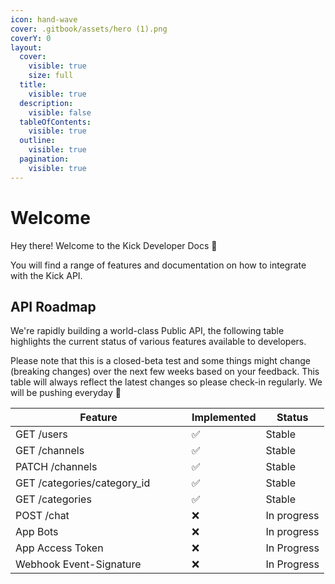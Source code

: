```yaml
---
icon: hand-wave
cover: .gitbook/assets/hero (1).png
coverY: 0
layout:
  cover:
    visible: true
    size: full
  title:
    visible: true
  description:
    visible: false
  tableOfContents:
    visible: true
  outline:
    visible: true
  pagination:
    visible: true
---
```


# Welcome

Hey there! Welcome to the Kick Developer Docs 👋 

You will find a range of features and documentation on how to integrate with the Kick API.



## API Roadmap

We're rapidly building a world-class Public API, the following table highlights the current status of various features available to developers.

Please note that this is a closed-beta test and some things might change (breaking changes) over the next few weeks based on your feedback. This table will always reflect the latest changes so please check-in regularly. We will be pushing everyday 💪

<table><thead><tr><th width="266">Feature</th><th>Implemented</th><th>Status</th></tr></thead><tbody><tr><td>GET /users</td><td><span data-gb-custom-inline data-tag="emoji" data-code="2705">✅</span></td><td>Stable</td></tr><tr><td>GET /channels</td><td><span data-gb-custom-inline data-tag="emoji" data-code="2705">✅</span></td><td>Stable</td></tr><tr><td>PATCH /channels</td><td><span data-gb-custom-inline data-tag="emoji" data-code="2705">✅</span></td><td>Stable</td></tr><tr><td>GET /categories/category_id</td><td><span data-gb-custom-inline data-tag="emoji" data-code="2705">✅</span></td><td>Stable</td></tr><tr><td>GET /categories</td><td><span data-gb-custom-inline data-tag="emoji" data-code="2705">✅</span></td><td>Stable</td></tr><tr><td>POST /chat</td><td><span data-gb-custom-inline data-tag="emoji" data-code="274c">❌</span></td><td>In progress</td></tr><tr><td>App Bots</td><td><span data-gb-custom-inline data-tag="emoji" data-code="274c">❌</span></td><td>In progress</td></tr><tr><td>App Access Token</td><td><span data-gb-custom-inline data-tag="emoji" data-code="274c">❌</span></td><td>In Progress</td></tr><tr><td>Webhook Event-Signature</td><td><span data-gb-custom-inline data-tag="emoji" data-code="274c">❌</span></td><td>In Progress</td></tr></tbody></table>

